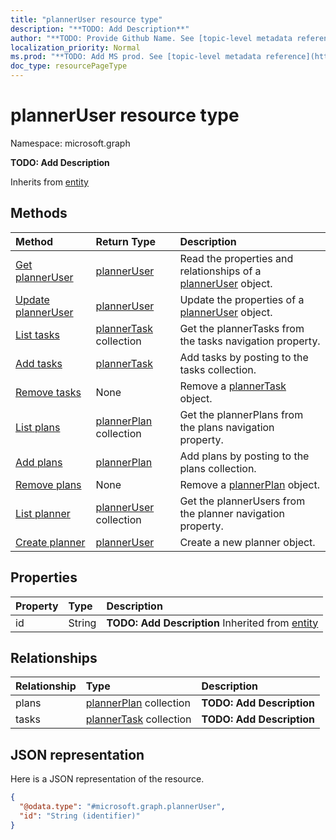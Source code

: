 ```yaml
---
title: "plannerUser resource type"
description: "**TODO: Add Description**"
author: "**TODO: Provide Github Name. See [topic-level metadata reference](https://msgo.azurewebsites.net/add/document/guidelines/metadata.html#topic-level-metadata)**"
localization_priority: Normal
ms.prod: "**TODO: Add MS prod. See [topic-level metadata reference](https://msgo.azurewebsites.net/add/document/guidelines/metadata.html#topic-level-metadata)**"
doc_type: resourcePageType
---
```


# plannerUser resource type


Namespace: microsoft.graph

**TODO: Add Description**


Inherits from [entity](../resources/entity.md)

## Methods
|Method|Return Type|Description|
|:---|:---|:---|
|[Get plannerUser](../api/planneruser-get.md)|[plannerUser](../resources/planneruser.md)|Read the properties and relationships of a [plannerUser](../resources/planneruser.md) object.|
|[Update plannerUser](../api/planneruser-update.md)|[plannerUser](../resources/planneruser.md)|Update the properties of a [plannerUser](../resources/planneruser.md) object.|
|[List tasks](../api/planneruser-list-tasks.md)|[plannerTask](../resources/plannertask.md) collection|Get the plannerTasks from the tasks navigation property.|
|[Add tasks](../api/planneruser-post-tasks.md)|[plannerTask](../resources/plannertask.md)|Add tasks by posting to the tasks collection.|
|[Remove tasks](../api/planneruser-delete-tasks.md)|None|Remove a [plannerTask](../resources/plannertask.md) object.|
|[List plans](../api/planneruser-list-plans.md)|[plannerPlan](../resources/plannerplan.md) collection|Get the plannerPlans from the plans navigation property.|
|[Add plans](../api/planneruser-post-plans.md)|[plannerPlan](../resources/plannerplan.md)|Add plans by posting to the plans collection.|
|[Remove plans](../api/planneruser-delete-plans.md)|None|Remove a [plannerPlan](../resources/plannerplan.md) object.|
|[List planner](../api/user-list-planner.md)|[plannerUser](../resources/planneruser.md) collection|Get the plannerUsers from the planner navigation property.|
|[Create planner](../api/user-post-planner.md)|[plannerUser](../resources/planneruser.md)|Create a new planner object.|

## Properties
|Property|Type|Description|
|:---|:---|:---|
|id|String|**TODO: Add Description** Inherited from [entity](../resources/entity.md)|

## Relationships
|Relationship|Type|Description|
|:---|:---|:---|
|plans|[plannerPlan](../resources/plannerplan.md) collection|**TODO: Add Description**|
|tasks|[plannerTask](../resources/plannertask.md) collection|**TODO: Add Description**|

## JSON representation
Here is a JSON representation of the resource.
<!-- {
  "blockType": "resource",
  "keyProperty": "id",
  "@odata.type": "microsoft.graph.plannerUser",
  "baseType": "microsoft.graph.entity",
  "openType": false
}
-->
``` json
{
  "@odata.type": "#microsoft.graph.plannerUser",
  "id": "String (identifier)"
}
```

